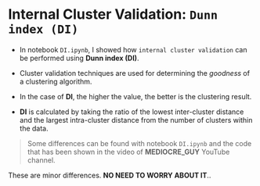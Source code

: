 # Internal Cluster Validation: `Dunn index (DI)`

* In notebook `DI.ipynb`, I showed how `internal cluster validation` can be performed using **Dunn index (DI)**.

* Cluster validation techniques are used for determining the _goodness_ of a clustering algorithm.

* In the case of __DI__,  the higher the value, the better is the clustering result.

* __DI__ is calculated by taking the ratio of the lowest inter-cluster distance and the largest intra-cluster distance from the number of clusters within the data.

> Some differences can be found with notebook `DI.ipynb` and the code that has been shown in the video of __MEDIOCRE_GUY__ YouTube channel.

These are minor differences. __NO NEED TO WORRY ABOUT IT__..
